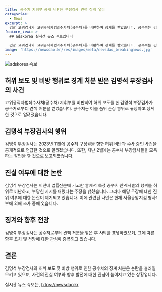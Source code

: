 ```yaml
---
title: 공수처 지휘부 공개 비판한 부장검사 견책 징계 열기
categories:
  - News
excerpt: >
  검찰 고위검사가 고위공직자범죄수사처(공수처)를 비판하며 징계를 받았습니다. 공수처는 김 부장검사를 견책 처분으로 징계한 이유로 2023년 11월에 언론을 통해 공수처 구성원을 비방하고 수사 중인 사건을 공개한 것과 상대방을 모욕한 발언 등을 들었습니다. 김 부장검사는 공수처 주장을 비판하며 사의를 표명한 바 있습니다.
feature_text: >
  ## adskorea 실시간 뉴스 속보입니다.

  검찰 고위검사가 고위공직자범죄수사처(공수처)를 비판하며 징계를 받았습니다. 공수처는 김 부장검사를 견책 처분으로 징계한 이유로 2023년 11월에 언론을 통해 공수처 구성원을 비방하고 수사 중인 사건을 공개한 것과 상대방을 모욕한 발언 등을 들었습니다. 김 부장검사는 공수처 주장을 비판하며 사의를 표명한 바 있습니다.
image: 'https://newsdao.kr/res/images/meta/newsdao_breakingnews.jpg'
---
```


<p><img src="https://newsdao.kr/res/images/meta/newsdao_breakingnews.jpg" alt="adskorea 속보" /></p>

<h2 data-ke-size="size26">허위 보도 및 비방 행위로 징계 처분 받은 김명석 부장검사의 사건</h2>

<p data-ke-size="size16">고위공직자범죄수사처(공수처) 지휘부를 비판하여 허위 보도를 한 김명석 부장검사가 공수처로부터 견책 처분을 받았습니다. 공수처는 이를 품위 손상 행위로 규정하고 징계한 것으로 알려졌습니다.</p>

<h2 data-ke-size="size26">김명석 부장검사의 행위</h2>

<p data-ke-size="size16">김명석 부장검사는 2023년 11월에 공수처 구성원을 향한 허위 비난과 수사 중인 사건을 공개적으로 언급한 것으로 알려졌습니다. 또한, 지난 2월에는 공수처 부장검사들을 모욕하는 발언을 한 것으로 보고되었습니다.</p>

<h2 data-ke-size="size26">진실 여부에 대한 논란</h2>

<p data-ke-size="size16">김명석 부장검사는 이전에 법률신문에 기고한 글에서 특정 공수처 관계자들의 행위를 허위로 비난하고, 부당한 지시를 내렸다는 주장을 밝혔습니다. 그러나 해당 주장에 대한 진위 여부에 대한 논란이 제기되고 있습니다. 이에 관련된 사안은 현재 서울중앙지검 형사1부에 의해 조사 중에 있습니다.</p>

<h2 data-ke-size="size26">징계와 향후 전망</h2>

<p data-ke-size="size16">김명석 부장검사는 공수처로부터 견책 처분을 받은 후 사의를 표명하였으며, 그에 따른 향후 조치 및 전망에 대한 관심이 증폭되고 있습니다.</p>

<h2 data-ke-size="size26">결론</h2>

<p data-ke-size="size16">김명석 부장검사의 허위 보도 및 비방 행위로 인한 공수처의 징계 처분은 논란을 불러일으키고 있으며, 사건의 진실 여부와 향후 발전에 대한 관심이 높아지고 있는 상황입니다.</p>
실시간 뉴스 속보는, <a href="https://newsdao.kr" rel="dofollow">https://newsdao.kr</a>


